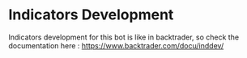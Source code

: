 # Indicators Development

Indicators development for this bot is like in backtrader, so check the documentation here : https://www.backtrader.com/docu/inddev/

